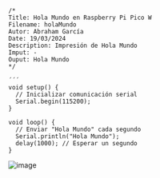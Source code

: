 
```
/*
Title: Hola Mundo en Raspberry Pi Pico W   
Filename: holaMundo
Autor: Abraham García
Date: 19/03/2024
Description: Impresión de Hola Mundo
Imput: -
Ouput: Hola Mundo
*/

´´´
void setup() {
  // Inicializar comunicación serial
  Serial.begin(115200);
}

void loop() {
  // Enviar "Hola Mundo" cada segundo
  Serial.println("Hola Mundo");
  delay(1000); // Esperar un segundo
}

```

![image](https://github.com/Eli-kopter/Equipo-RICOS2/assets/158227726/2fd7e494-bd09-44d3-8813-b1ea7c94e39a)
